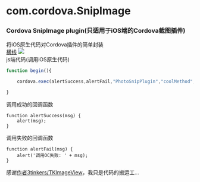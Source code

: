 # com.cordova.SnipImage
### Cordova SnipImage plugin(只适用于iOS端的Cordova截图插件)
将iOS原生代码对Cordova插件的简单封装 <br>
[横线](#横线)
![](https://github.com/polvae/SnipImage/blob/master/PlayerRecord.gif) <br>
js端代码(调用iOS原生代码)
```js
function begin(){

    cordova.exec(alertSuccess,alertFail,"PhotoSnipPlugin","coolMethod",["camera","1"]);

}
```
调用成功的回调函数
```
function alertSuccess(msg) {
    alert(msg);
}
```


调用失败的回调函数
```
function alertFail(msg) {
    alert('调用OC失败: ' + msg);
}
```
感谢[作者3tinkers/TKImageView](https://github.com/3tinkers/TKImageView)，我只是代码的搬运工...
